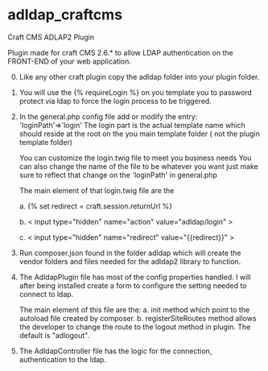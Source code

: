 # adldap_craftcms
Craft CMS ADLAP2 Plugin

Plugin made for craft CMS 2.6.* to allow LDAP authentication on the FRONT-END of your web application.

0.  Like any other craft plugin copy the adldap folder into your plugin folder.

1.  You will use the {% requireLogin %} on you template you to password protect via ldap to force the login process to be      triggered.

2.  In the general.php config file add or modify the entry: 'loginPath'=>'login'
    The login part is the actual template name which should reside at the root on the you main template folder ( not the plugin template folder)

    You can customize the login.twig file to meet you business needs
    You can also change the name of the file to be whatever you want just make sure to reflect that change on the 'loginPath' in general.php

    The main element of that login.twig file are the
    
      a.  {% set redirect = craft.session.returnUrl  %}
      
      b.  < input type="hidden" name="action" value="adldap/login" ><!-- this tells craft where to find the plugin/action -->
      
      c.  < input type="hidden" name="redirect" value="{{redirect}}" > <!-- this tells craft where to go back to once logged in -->

3.  Run composer.json found in the folder adldap which will create the vendor folders and files needed for the adldap2         library to function.

4.  The AdldapPlugin file has most of the config properties handled. I will after being installed create a form to             configure the setting needed to connect to ldap.
    
    The main element of this file are the:
    a.  init method which point to the autoload file created by composer.
    b.  registerSiteRoutes method allows the developer to  change the route to the logout method in plugin. The default is     "adlogout".

5.  The AdldapController file has the logic for the connection, authentication to the ldap. 



